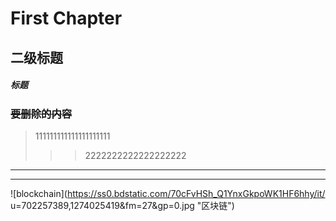 # First Chapter
## 二级标题

##### **标题**

### ~~要删除的内容~~

>111111111111111111111
>>>2222222222222222222

------------------------------

*********************************************
![blockchain](https://ss0.bdstatic.com/70cFvHSh_Q1YnxGkpoWK1HF6hhy/it/
u=702257389,1274025419&fm=27&gp=0.jpg "区块链")
